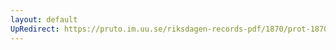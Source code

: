 ```yaml
---
layout: default
UpRedirect: https://pruto.im.uu.se/riksdagen-records-pdf/1870/prot-1870--fk--326/prot-1870--fk--326_003.pdf
---
```

